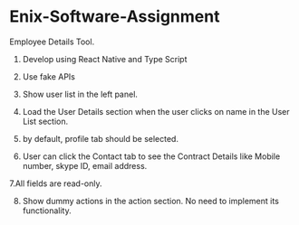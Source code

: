 # Enix-Software-Assignment
Employee Details Tool.

1. Develop using React Native and Type Script

2. Use fake APIs

3. Show user list in the left panel.

4. Load the User Details section when the user clicks on name in the User List section.

5. by default, profile tab should be selected.

6. User can click the Contact tab to see the Contract Details like Mobile number, skype ID, email address.

7.All fields are read-only.

8. Show dummy actions in the action section. No need to implement its functionality.
